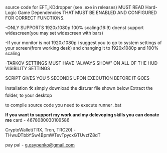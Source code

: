 source code for EFT_KDdropper (see .exe in releases)
MUST READ
Hard-Logic Game Dependencies THAT MUST BE ENABLED AND CONFIGURED FOR CORRECT FUNCTIONS.

-ONLY SUPPORTS 1920x1080p 100% scaling(16:9) doenst support widescreen(you may set widescreen with bars)

-If your monitor is not 1920x1080p i suggest you to go to system settings of your screen(from working desk) and changing it to 1920x1080p and 100% scaling

-TARKOV SETTINGS MUST HAVE "ALWAYS SHOW" ON
ALL OF THE HUD VISIBILITY SETTINGS

SCRIPT GIVES YOU 5 SECONDS UPON EXECUTION BEFORE IT GOES

Installation 🛠️
simply download the dist.rar file shown below
Extract the folder, to your desktop

to compile source code you need to execute runner .bat

**If you want to support my work and my delevoping skills you can donate me**
card - 4678080030109586

CryptoWallet(TRX, Tron, TRC20) - THwuDTbbYSw4BpmWTevTpycxGTUvzfZ8dT

pay pal - g.osypenko@gmail.com
